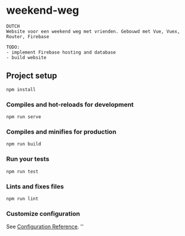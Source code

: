 # weekend-weg
```
DUTCH
Website voor een weekend weg met vrienden. Gebouwd met Vue, Vuex, Router, Firebase

TODO:
- implement Firebase hosting and database
- build website

```
## Project setup
```
npm install
```

### Compiles and hot-reloads for development
```
npm run serve
```

### Compiles and minifies for production
```
npm run build
```

### Run your tests
```
npm run test
```

### Lints and fixes files
```
npm run lint
```

### Customize configuration
See [Configuration Reference](https://cli.vuejs.org/config/).
''
